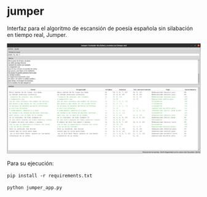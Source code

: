 # jumper

Interfaz para el algoritmo de escansión de poesía española sin silabación en tiempo real, Jumper. 

![alt text](https://github.com/grmarco/jumper/blob/master/img/captura.png)

Para su ejecución:

  ```pip install -r requirements.txt```
  
  ```python jumper_app.py```
